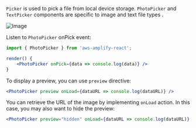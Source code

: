 `Picker` is used to pick a file from local device storage. `PhotoPicker` and `TextPicker` components are specific to image and text file types .

![Image](~/images/photo_picker_and_code.png)

Listen to `PhotoPicker` onPick event:
```jsx
import { PhotoPicker } from 'aws-amplify-react';

render() {
    <PhotoPicker onPick={data => console.log(data)} />
}
```

To display a preview, you can use `preview` directive:

```jsx
<PhotoPicker preview onLoad={dataURL => console.log(dataURL)} />
```

You can retrieve the URL of the image by implementing `onLoad` action. In this case, you may also want to hide the preview:

```jsx
<PhotoPicker preview="hidden" onLoad={dataURL => console.log(dataURL)} />
```
